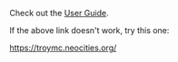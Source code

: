 Check out the [User Guide](https://troymc.neocities.org/).

If the above link doesn't work, try this one:

<https://troymc.neocities.org/>
